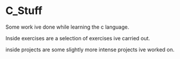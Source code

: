 # C_Stuff

Some work ive done while learning the c language.

Inside exercises are a selection of exercises ive carried out.

inside projects are some slightly more intense projects ive worked on.


